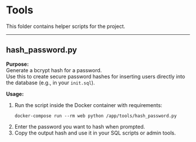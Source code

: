 # Tools

This folder contains helper scripts for the project.

---

## hash_password.py

**Purpose:**  
Generate a bcrypt hash for a password.  
Use this to create secure password hashes for inserting users directly into the database (e.g., in your `init.sql`).

**Usage:**

1. Run the script inside the Docker container with requirements:
   ```
   docker-compose run --rm web python /app/tools/hash_password.py
   ```
2. Enter the password you want to hash when prompted.
3. Copy the output hash and use it in your SQL scripts or admin tools.
